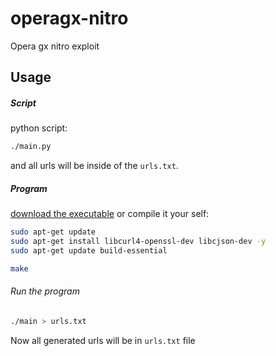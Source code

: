 # operagx-nitro
Opera gx nitro exploit

## Usage

##### Script

python script:

```sh
./main.py
```

and all urls will be inside of the `urls.txt`.

##### Program

[download the executable](https://github.com/Josakko/operagx-nitro/releases/) or compile it your self:

```sh
sudo apt-get update
sudo apt-get install libcurl4-openssl-dev libcjson-dev -y
sudo apt-get update build-essential

make
```

###### Run the program


```sh
./main > urls.txt
```

Now all generated urls will be in `urls.txt` file
